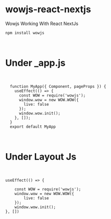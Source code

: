 # wowjs-react-nextjs
Wowjs Working With React NextJs

`` npm install wowjs ``

<br/>

# Under _app.js

<br/>

      function MyApp({ Component, pageProps }) {
        useEffect(() => {
          const WOW = require('wowjs');
          window.wow = new WOW.WOW({
            live: false
          });
          window.wow.init();
        }, []);
      }
      export default MyApp

<br/>

# Under Layout Js

<br/>


    useEffect(() => {
        
        const WOW = require('wowjs');
        window.wow = new WOW.WOW({
            live: false
        });
        window.wow.init();
    }, [])

